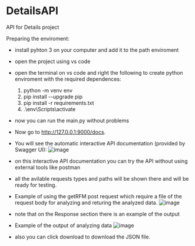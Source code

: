 # DetailsAPI
API for Details project 

Preparing the enviroment:
* install pyhton 3 on your computer and add it to the path enviroment
* open the project using vs code 
* open the terminal on vs code and right the following to create python enviroment with the required dependences:
  1.  python -m venv env <!--this will create a python enviroment named env-->
  2.  pip install --upgrade pip <!--this will update the pip-->
  3.  pip install -r requirements.txt <!--this command to activate the env - you must activate it before running the code-->
  4.  .\env\Scripts\activate <!--this will download all the dependences-->
* now you can run the main.py without problems
* Now go to http://127.0.0.1:9000/docs.

* You will see the automatic interactive API documentation (provided by Swagger UI):
![image](https://user-images.githubusercontent.com/73385791/145678676-841fe857-4e1b-48e6-bbd6-0c27dc804856.png)
* on this interactive API documentation you can try the API without using external tools like postman
* all the avilable requests types and paths will be shown there and will be ready for testing.

* Example of using the getRFM post request which require a file of the request body for analyzing and returing the analyzed data.
![image](https://user-images.githubusercontent.com/73385791/145678810-6e6094c8-67b8-4ced-b337-e4bce02c3ec5.png)
* note that on the Response section there is an example of the output

* Example of the output of analyzing data
![image](https://user-images.githubusercontent.com/73385791/145678960-06449808-2826-44a9-93f1-5109d5424d3b.png)
* also you can click download to download the JSON file.

